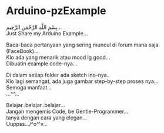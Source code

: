 # Arduino-pzExample  
بِسْمِ اللَّهِ الرَّحْمَنِ الرَّحِيم...   
Just Share my Arduino Example...  

Baca-baca pertanyaan yang sering muncul di forum mana saja (FaceBook)...  
Klo ada yang menarik atau mood lg good...  
Dibuatin example code-nya...  

Di dalam setiap folder ada sketch ino-nya..  
Klo lagi semangat, ada juga gambar step-by-step proses nya...  
Semoga manfaat...  
...^^...
  
Belajar..belajar..belajar...  
Jangan mengemis Code, be Gentle-Programmer...  
tanya dengan cara yang elegan...  
Uuppss.../^o^'v...
